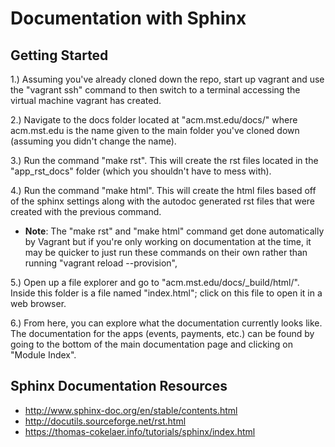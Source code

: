 # Documentation with Sphinx

## Getting Started
1.) Assuming you've already cloned down the repo, start up vagrant and use the "vagrant ssh" command to then switch to a terminal accessing the virtual machine vagrant has created.

2.) Navigate to the docs folder located at "acm.mst.edu/docs/" where acm.mst.edu is the name given to the main folder you've cloned down (assuming you didn't change the name).

3.) Run the command "make rst". This will create the rst files located in the "app_rst_docs" folder (which you shouldn't have to mess with).

4.) Run the command "make html". This will create the html files based off of the sphinx settings along with the autodoc generated rst files that were created with the previous command.

- __Note__: The "make rst" and "make html" command get done automatically by Vagrant but if you're only working on documentation at the time, it may be quicker to just run these commands on their own rather than running "vagrant reload --provision",

5.) Open up a file explorer and go to "acm.mst.edu/docs/\_build/html/". Inside this folder is a file named "index.html"; click on this file to open it in a web browser.

6.) From here, you can explore what the documentation currently looks like. The documentation for the apps (events, payments, etc.) can be found by going to the bottom of the main documentation page and clicking on "Module Index".

## Sphinx Documentation Resources
- http://www.sphinx-doc.org/en/stable/contents.html
- http://docutils.sourceforge.net/rst.html
- https://thomas-cokelaer.info/tutorials/sphinx/index.html
